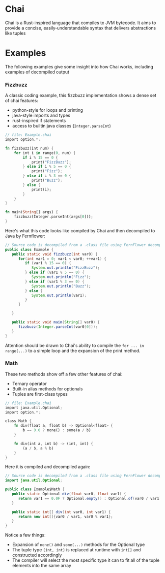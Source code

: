 # Chai

Chai is a Rust-inspired language that compiles to JVM bytecode. It aims to provide a concise, easily-understandable syntax that delivers abstractions like tuples

# Examples

The following examples give some insight into how Chai works, including examples of decompiled output

### Fizzbuzz

A classic coding example, this fizzbuzz implementation shows a dense set of chai features:

- python-style for loops and printing
- java-style imports and types
- rust-inspired if statements
- access to builtin java classes (`Integer.parseInt`)

```rs
// file: Example.chai
import option.*;

fn fizzbuzz(int num) {
    for int i in range(0, num) {
        if i % 15 == 0 {
            print("FizzBuzz");
        } else if i % 5 == 0 {
            print("Fizz");
        } else if i % 3 == 0 {
            print("Buzz");
        } else {
            print(i);
        }
    }
}

fn main(String[] args) {
    fizzbuzz(Integer.parseInt(args[0]));
}
```

Here's what this code looks like compiled by Chai and then decompiled to Java by Fernflower:

```java
// Source code is decompiled from a .class file using FernFlower decompiler.
public class Example {
   public static void fizzbuzz(int var0) {
      for(int var1 = 0; var1 < var0; ++var1) {
         if (var1 % 15 == 0) {
            System.out.println("FizzBuzz");
         } else if (var1 % 5 == 0) {
            System.out.println("Fizz");
         } else if (var1 % 3 == 0) {
            System.out.println("Buzz");
         } else {
            System.out.println(var1);
         }
      }

   }

   public static void main(String[] var0) {
      fizzbuzz(Integer.parseInt(var0[0]));
   }
}
```

Attention should be drawn to Chai's ability to compile the `for ... in range(...)` to a simple loop and the expansion of the print method.

### Math

These two methods show off a few other features of chai:

- Ternary operator
- Built-in alias methods for optionals
- Tuples are first-class types

```rs
// file: Example.chai
import java.util.Optional;
import option.*;

class Math {
    fn div(float a, float b) -> Optional<float> {
        b == 0.0 ? none() : some(a / b)
    }

    fn div(int a, int b) -> (int, int) {
        (a / b, a % b)
    }
}
```

Here it is compiled and decompiled again:

```java
// Source code is decompiled from a .class file using FernFlower decompiler.
import java.util.Optional;

public class Example$Math {
   public static Optional div(float var0, float var1) {
      return var1 == 0.0F ? Optional.empty() : Optional.of(var0 / var1);
   }

   public static int[] div(int var0, int var1) {
      return new int[]{var0 / var1, var0 % var1};
   }
}
```

Notice a few things:

- Expansion of `none()` and `some(...)` methods for the Optional type
- The tuple type `(int, int)` is replaced at runtime with `int[]` and constructed accordingly
- The compiler will select the most specific type it can to fit all of the tuple elements into the same array
